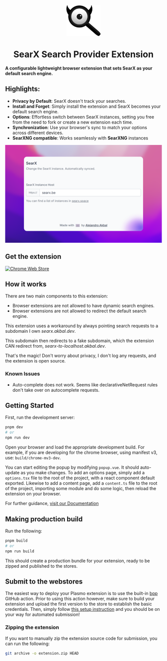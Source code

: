 <p align='center'>
  <img
  src='./assets/icon.svg'
  alt='Favicon' height='100'/>
</p>

<h1 align='center'>
SearX Search Provider Extension
</h1>

**A configurable lightweight browser extension that sets SearX as your default search engine.**

## Highlights:

- **Privacy by Default**: SearX doesn't track your searches.
- **Install and Forget**: Simply install the extension and SearX becomes your default search engine.
- **Options**: Effortless switch between SearX instances, setting you free from the need to fork or create a new
  extension each time.
- **Synchronization**: Use your browser's sync to match your options across different devices.
- **SearXNG compatible**: Works seamlessly with **SearXNG** instances

![Preview](./assets/store_1200x800.png)

## Get the extension

[![Chrome Web Store](https://storage.googleapis.com/web-dev-uploads/image/WlD8wC6g8khYWPJUsQceQkhXSlv1/HRs9MPufa1J1h5glNhut.png)](https://chrome.google.com/webstore/detail/hmbgmokpddhjjncclckdfnolbhfjnoam)

[//]: # ([![Firefox Add-ons]&#40;https://blog.mozilla.org/addons/files/2020/04/get-the-addon-fx-apr-2020.svg&#41;]&#40;https://addons.mozilla.org/en-US/firefox/addon/cache-disabler/&#41;)

## How it works

There are two main components to this extension:

- Browser extensions are not allowed to have dynamic search engines.
- Browser extensions are not allowed to redirect the default search engine.

This extension uses a workaround by always pointing search requests to a subdomain I own _searx.akbal.dev_.

This subdomain then redirects to a fake subdomain, which the extension CAN redirect from,
_searx-to-localhost.akbal.dev_.

That's the magic!
Don't worry about privacy, I don't log any requests, and the extension is open source.

### Known Issues

- Auto-complete does not work. Seems like declarativeNetRequest rules don't take over on autocomplete requests.

## Getting Started

First, run the development server:

```bash
pnpm dev
# or
npm run dev
```

Open your browser and load the appropriate development build. For example, if you are developing for the chrome browser,
using manifest v3, use: `build/chrome-mv3-dev`.

You can start editing the popup by modifying `popup.vue`. It should auto-update as you make changes. To add an options
page, simply add a `options.tsx` file to the root of the project, with a react component default exported. Likewise to
add a content page, add a `content.ts` file to the root of the project, importing some module and do some logic, then
reload the extension on your browser.

For further guidance, [visit our Documentation](https://docs.plasmo.com/)

## Making production build

Run the following:

```bash
pnpm build
# or
npm run build
```

This should create a production bundle for your extension, ready to be zipped and published to the stores.

## Submit to the webstores

The easiest way to deploy your Plasmo extension is to use the built-in [bpp](https://bpp.browser.market) GitHub action.
Prior to using this action however, make sure to build your extension and upload the first version to the store to
establish the basic credentials. Then, simply
follow [this setup instruction](https://docs.plasmo.com/framework/workflows/submit) and you should be on your way for
automated submission!

### Zipping the extension

If you want to manually zip the extension source code for submission, you can run the following:

```bash
git archive -o extension.zip HEAD
```